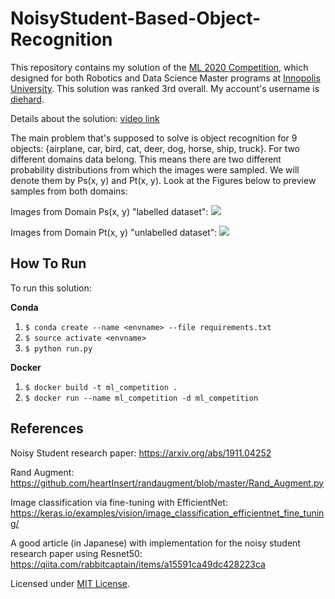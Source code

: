 # NoisyStudent-Based-Object-Recognition

This repository contains my solution of the [ML 2020 Competition](https://competitions.codalab.org/competitions/27549), which designed for both Robotics and Data Science Master programs at [Innopolis University](https://innopolis.university/). This solution was ranked 3rd overall. My account's username is [diehard](https://competitions.codalab.org/competitions/27549#results).

Details about the solution:
[video link](https://www.youtube.com/watch?v=pYVceiqfntc)

The main problem that's supposed to solve is object recognition for 9 objects:  {airplane, car, bird, cat, deer, dog, horse, ship, truck}. For two different domains data belong. This means there are two different probability distributions from which the images were sampled. We will denote them by Ps(x, y) and Pt(x, y). Look at the Figures below to preview samples from both domains:

Images from Domain Ps(x, y) "labelled dataset":
![](https://i.ibb.co/dPZ0379/xs.png)

Images from Domain Pt(x, y) "unlabelled dataset":
![](https://i.ibb.co/bQY4RBy/xt.png)

## How To Run

To run this solution:

**Conda**
1. `$ conda create --name <envname> --file requirements.txt`
2. `$ source activate <envname>`
3. `$ python run.py`

**Docker**
1. `$ docker build -t ml_competition .`
2. `$ docker run --name ml_competition -d ml_competition`

## References

Noisy Student research paper: https://arxiv.org/abs/1911.04252

Rand Augment: https://github.com/heartInsert/randaugment/blob/master/Rand_Augment.py

Image classification via fine-tuning with EfficientNet: https://keras.io/examples/vision/image_classification_efficientnet_fine_tuning/

A good article (in Japanese) with implementation for the noisy student research paper using Resnet50: https://qiita.com/rabbitcaptain/items/a15591ca49dc428223ca

Licensed under [MIT License](LICENSE).
